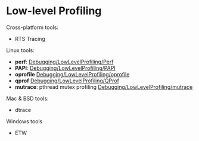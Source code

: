 # Low-level Profiling


Cross-platform tools:

- RTS Tracing


Linux tools:


- **perf**: [Debugging/LowLevelProfiling/Perf](debugging/low-level-profiling/perf)
- **PAPI**: [Debugging/LowLevelProfiling/PAPI](debugging/low-level-profiling/papi)
- **oprofile** [Debugging/LowLevelProfiling/oprofile](debugging/low-level-profiling/oprofile)
- **qprof** [Debugging/LowLevelProfiling/QProf](debugging/low-level-profiling/q-prof)
- **mutrace**: pthread mutex profiling [Debugging/LowLevelProfiling/mutrace](debugging/low-level-profiling/mutrace)


Mac & BSD tools:

- dtrace


Windows tools

- ETW
